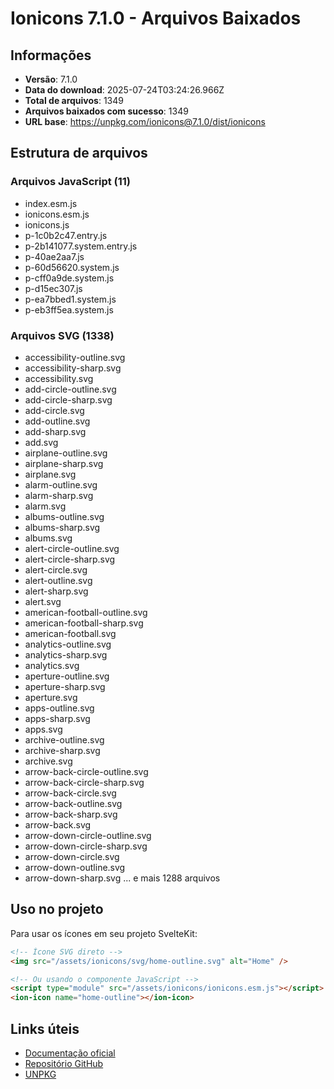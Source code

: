 # Ionicons 7.1.0 - Arquivos Baixados

## Informações
- **Versão**: 7.1.0
- **Data do download**: 2025-07-24T03:24:26.966Z
- **Total de arquivos**: 1349
- **Arquivos baixados com sucesso**: 1349
- **URL base**: https://unpkg.com/ionicons@7.1.0/dist/ionicons

## Estrutura de arquivos

### Arquivos JavaScript (11)
- index.esm.js
- ionicons.esm.js
- ionicons.js
- p-1c0b2c47.entry.js
- p-2b141077.system.entry.js
- p-40ae2aa7.js
- p-60d56620.system.js
- p-cff0a9de.system.js
- p-d15ec307.js
- p-ea7bbed1.system.js
- p-eb3ff5ea.system.js

### Arquivos SVG (1338)
- accessibility-outline.svg
- accessibility-sharp.svg
- accessibility.svg
- add-circle-outline.svg
- add-circle-sharp.svg
- add-circle.svg
- add-outline.svg
- add-sharp.svg
- add.svg
- airplane-outline.svg
- airplane-sharp.svg
- airplane.svg
- alarm-outline.svg
- alarm-sharp.svg
- alarm.svg
- albums-outline.svg
- albums-sharp.svg
- albums.svg
- alert-circle-outline.svg
- alert-circle-sharp.svg
- alert-circle.svg
- alert-outline.svg
- alert-sharp.svg
- alert.svg
- american-football-outline.svg
- american-football-sharp.svg
- american-football.svg
- analytics-outline.svg
- analytics-sharp.svg
- analytics.svg
- aperture-outline.svg
- aperture-sharp.svg
- aperture.svg
- apps-outline.svg
- apps-sharp.svg
- apps.svg
- archive-outline.svg
- archive-sharp.svg
- archive.svg
- arrow-back-circle-outline.svg
- arrow-back-circle-sharp.svg
- arrow-back-circle.svg
- arrow-back-outline.svg
- arrow-back-sharp.svg
- arrow-back.svg
- arrow-down-circle-outline.svg
- arrow-down-circle-sharp.svg
- arrow-down-circle.svg
- arrow-down-outline.svg
- arrow-down-sharp.svg
... e mais 1288 arquivos

## Uso no projeto

Para usar os ícones em seu projeto SvelteKit:

```html
<!-- Ícone SVG direto -->
<img src="/assets/ionicons/svg/home-outline.svg" alt="Home" />

<!-- Ou usando o componente JavaScript -->
<script type="module" src="/assets/ionicons/ionicons.esm.js"></script>
<ion-icon name="home-outline"></ion-icon>
```

## Links úteis
- [Documentação oficial](https://ionic.io/ionicons)
- [Repositório GitHub](https://github.com/ionic-team/ionicons)
- [UNPKG](https://unpkg.com/ionicons@7.1.0/dist/ionicons/)
